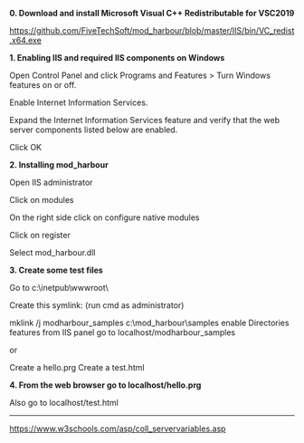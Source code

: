 **0. Download and install Microsoft Visual C++ Redistributable for VSC2019**

https://github.com/FiveTechSoft/mod_harbour/blob/master/IIS/bin/VC_redist.x64.exe

**1. Enabling IIS and required IIS components on Windows**

Open Control Panel and click Programs and Features > Turn Windows features on or off.

Enable Internet Information Services.

Expand the Internet Information Services feature and verify that the web server components listed below are enabled.

Click OK

**2. Installing mod_harbour**

Open IIS administrator

Click on modules

On the right side click on configure native modules

Click on register

Select mod_harbour.dll

**3. Create some test files**

Go to c:\inetpub\wwwroot\ 

Create this symlink: (run cmd as administrator)

mklink /j modharbour_samples c:\mod_harbour\samples
enable Directories features from IIS panel
go to localhost/modharbour_samples

or

Create a hello.prg
Create a test.html

**4. From the web browser go to localhost/hello.prg**

Also go to localhost/test.html

***

https://www.w3schools.com/asp/coll_servervariables.asp
